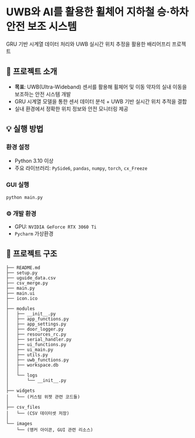 # UWB와 AI를 활용한 휠체어 지하철 승·하차 안전 보조 시스템
GRU 기반 시계열 데이터 처리와 UWB 실시간 위치 추정을 활용한 배리어프리 프로젝트

## 📌 프로젝트 소개
- **목표**: UWB(Ultra-Wideband) 센서를 활용해 휠체어 및 이동 약자의 실내 이동을 보조하는 안전 시스템 개발  
- GRU 시계열 모델을 통한 센서 데이터 분석 + UWB 기반 실시간 위치 추적을 결합  
- 실내 환경에서 정확한 위치 정보와 안전 모니터링 제공

## 💡 실행 방법
### 환경 설정
- Python 3.10 이상
- 주요 라이브러리: `PySide6`, `pandas`, `numpy`, `torch`, `cx_Freeze`

### GUI 실행
```bash
python main.py
```

### ⚙️ 개발 환경
- GPU: `NVIDIA GeForce RTX 3060 Ti`
- `Pycharm` 가상환경


## 📁 프로젝트 구조
```
├── README.md
├── setup.py
├── uguide_data.csv
├── csv_merge.py
├── main.py
├── main.ui
├── icon.ico
│
├── modules
│   ├── __init__.py
│   ├── app_functions.py
│   ├── app_settings.py
│   ├── door_logger.py
│   ├── resources_rc.py
│   ├── serial_handler.py
│   ├── ui_functions.py
│   ├── ui_main.py
│   ├── utils.py
│   ├── uwb_functions.py
│   ├── workspace.db
│   │
│   └── logs
│       └── __init__.py
│
├── widgets
│   └── (커스텀 위젯 관련 코드들)
│
├── csv_files
│   └── (CSV 데이터셋 저장)
│
└── images
    └── (앵커 아이콘, GUI 관련 리소스)
```
